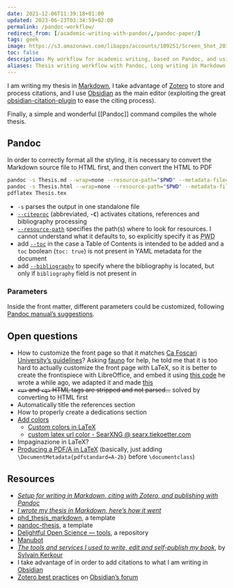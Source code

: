 ```yaml
---
date: 2021-12-06T11:39:18+01:00
updated: 2023-06-23T03:34:59+02:00
permalink: /pandoc-workflow/
redirect_from: [/academic-writing-with-pandoc/,/pandoc-paper/]
tags: geek
image: https://s3.amazonaws.com/libapps/accounts/109251/Screen_Shot_2017-01-06_at_4.18.48_PM.png
toc: false
description: My workflow for academic writing, based on Pandoc, and using Markdown, Zotero, and Obsidian.
aliases: Thesis writing workflow with Pandoc, Long writing in Markdown
---
```

I am writing my thesis in [Markdown](https://en.wikipedia.org/wiki/Markdown 'Markdown in Wikipedia'), I take advantage of [Zotero](https://zotero.org 'Zotero official website') to store and process citations, and I use [Obsidian](https://obsidian.md 'Obsidian official website') as the main editor (exploiting the great [obsidian-citation-plugin](https://github.com/hans/obsidian-citation-plugin 'obsidian-citation-plugin on GitHub') to ease the citing process).

Finally, a simple and wonderful [[Pandoc]] command compiles the whole thesis.

## Pandoc

In order to correctly format all the styling, it is necessary to convert the Markdown source file to HTML first, and then convert the HTML to PDF

```bash
pandoc -s Thesis.md --wrap=none --resource-path="$PWD" --metadata-file=Thesis.yml -C -o Thesis.html &&\
pandoc -s Thesis.html --wrap=none --resource-path="$PWD" --metadata-file=Thesis.yml -C -o Thesis.tex &&\
pdflatex Thesis.tex
```

- `-s` parses the output in one standalone file
- [`--citeproc`](https://pandoc.org/MANUAL.html#option--citeproc '--citeproc in Pandoc’s User Manual') (abbreviated, **`-C`**) activates citations, references and bibliography processing
- [`--resource-path`](https://pandoc.org/MANUAL.html#option--resource-path '--resource-path in Pandoc’s User Manual') specifies the path(s) where to look for resources. I cannot understand what it defaults to, so explicitly specify it as <abbr title='present working directory'>PWD</abbr>
- add [`--toc`](https://pandoc.org/MANUAL.html#option--toc '--toc in Pandoc’s User Manual') in the case a Table of Contents is intended to be added and a `toc` boolean (`toc: true`) is not present in YAML metadata for the document
- add [`--bibliography`](https://pandoc.org/MANUAL.html#option--bibliography '--bibliography in Pandoc’s User Manual') to specify where the bibliography is located, but only if `bibliography` field is not present in

### Parameters

Inside the front matter, different parameters could be customized, following [Pandoc manual’s suggestions](https://pandoc.org/MANUAL.html#variables-for-latex '“Variables for LaTeX” in Pandoc manual').

## Open questions

- How to customize the front page so that it matches [Ca Foscari University’s guidelines](https://unive.it/pag/8751)? Asking [fauno](https://0xacab.org/fauno 'fauno’s profile') for help, he told me that it is too hard to actually customize the front page with LaTeX, so it is better to create the frontispiece with LibreOffice, and embed it using [this code](https://0xacab.org/utopias-piratas/utopia.partidopirata.com.ar/-/blob/develop/_layouts/header.tex#L68-77 'a few lines from a layout file of utopia.partidopirata.com.ar') he wrote a while ago, we adapted it and made [this](https://cloud.tommi.space/s/WbZgpLjbgm5Zo96 'thesis_frontispiece.tex')
- ~~`<u>` and `<q>` HTML tags are stripped and not parsed…~~ solved by converting to HTML first
- Automatically title the references section
- How to properly create a dedications section
- [Add colors](https://pandoc.org/MANUAL.html#links)
	- [Custom colors in LaTeX](https://tex.stackexchange.com/questions/436528/setting-all-links-in-hyperref-package-to-a-custom-color 'Setting all links in hyperref package to a custom color')
	- [custom latex url color - SearXNG @ searx.tiekoetter.com](https://searx.tiekoetter.com/search?q=custom+latex+url+color&category_general=on&language=en-US&time_range=&safesearch=0&theme=simple)
 - Impaginazione in LaTeX?
 - [Producing a PDF/A in LaTeX](https://tex.stackexchange.com/questions/655521/how-to-produce-pdf-a-and-pdf-x-in-2022 'pdfx - How to produce PDF/A and PDF/X in 2022? - TeX - LaTeX Stack Exchange') (basically, just adding `\DocumentMetadata{pdfstandard=A-2b}` before `\documentclass`)

## Resources

- <cite>[Setup for writing in Markdown, citing with Zotero, and publishing with Pandoc](https://www.simonlindgren.com/notes/2019/11/15/setup-for-writing-in-markdown-citing-with-zotero-and-publishing-with-pandoc 'Setup for writing in Markdown, citing with Zotero, and publishing with Pandoc')</cite>
- <cite>[I wrote my thesis in Markdown, here’s how it went](https://medium.com/@krzysztofczarnecki/i-wrote-my-thesis-in-markdown-heres-how-it-went-3f60140dfe65 'I wrote my thesis in Markdown, here’s how it went')</cite>
- [phd_thesis_markdown](https://github.com/tompollard/phd_thesis_markdown 'phd_thesis_markdown repository on GitHub'), a template
- [pandoc-thesis](https://github.com/cagix/pandoc-thesis 'pandoc-thesis repository on GitHub'), a template
- [Delightful Open Science — tools](https://codeberg.org/teaserbot-labs/delightful-open-science#user-content-tools 'easerbot-labs/delightful-open-science: Curated list of resources, organizations and free software that are supporting the field of open science.'), a repository
- [Manubot](https://manubot.org 'Manubot')
- <cite>[The tools and services I used to write, edit and self-publish my book](https://kerkour.com/book-self-publishing-pandoc/ 'The tools and services I used to write, edit and self-publish my book')</cite>, by [Sylvain Kerkour](https://kerkour.com/ 'Sylvain Kerkour’s personal website')
- I take advantage of in order to add citations to what I am writing in [Obsidian](https://obsidian.md 'Obsidian')
- [Zotero best practices](https://forum.obsidian.md/t/zotero-best-practices/ 'Zotero best practices') on [Obsidian’s forum](https://forum.obsisian.md 'Obsidian Community Forum')
